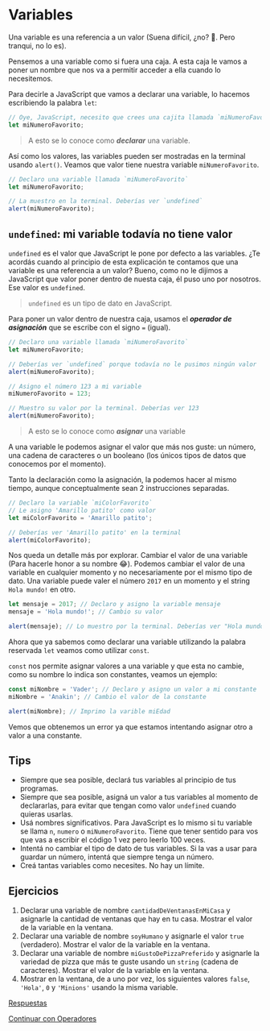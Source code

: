 # Variables

Una variable es una referencia a un valor \(Suena difícil, ¿no? 🤔. Pero tranqui, no lo es\).

Pensemos a una variable como si fuera una caja. A esta caja le vamos a poner un nombre que nos va a permitir acceder a ella cuando lo necesitemos.

Para decirle a JavaScript que vamos a declarar una variable, lo hacemos escribiendo la palabra `let`:

```javascript
// Oye, JavaScript, necesito que crees una cajita llamada `miNumeroFavorito`
let miNumeroFavorito;
```

> A esto se lo conoce como _**declarar**_ una variable.

Así como los valores, las variables pueden ser mostradas en la terminal usando `alert()`. Veamos que valor tiene nuestra variable `miNumeroFavorito`.

```javascript
// Declaro una variable llamada `miNumeroFavorito`
let miNumeroFavorito;

// La muestro en la terminal. Deberías ver `undefined`
alert(miNumeroFavorito);
```

## `undefined`: mi variable todavía no tiene valor

`undefined` es el valor que JavaScript le pone por defecto a las variables. ¿Te acordás cuando al principio de esta explicación te contamos que una variable es una referencia a un valor? Bueno, como no le dijimos a JavaScript que valor poner dentro de nuesta caja, él puso uno por nosotros. Ese valor es `undefined`.

> `undefined` es un tipo de dato en JavaScript.

Para poner un valor dentro de nuestra caja, usamos el _**operador de asignación**_ que se escribe con el signo `=` \(igual\).

```javascript
// Declaro una variable llamada `miNumeroFavorito`
let miNumeroFavorito;

// Deberías ver `undefined` porque todavía no le pusimos ningún valor
alert(miNumeroFavorito);

// Asigno el número 123 a mi variable
miNumeroFavorito = 123;

// Muestro su valor por la terminal. Deberías ver 123
alert(miNumeroFavorito);
```

> A esto se lo conoce como _**asignar**_ una variable

A una variable le podemos asignar el valor que más nos guste: un número, una cadena de caracteres o un booleano \(los únicos tipos de datos que conocemos por el momento\).

Tanto la declaración como la asignación, la podemos hacer al mismo tiempo, aunque conceptualmente sean 2 instrucciones separadas.

```javascript
// Declaro la variable `miColorFavorito`
// Le asigno 'Amarillo patito' como valor
let miColorFavorito = 'Amarillo patito';

// Deberías ver 'Amarillo patito' en la terminal
alert(miColorFavorito);
```

Nos queda un detalle más por explorar. Cambiar el valor de una variable \(Para hacerle honor a su nombre 😂\). Podemos cambiar el valor de una variable en cualquier momento y no necesariamente por el mismo tipo de dato. Una variable puede valer el número `2017` en un momento y el string `Hola mundo!` en otro.

```javascript
let mensaje = 2017; // Declaro y asigno la variable mensaje
mensaje = 'Hola mundo!'; // Cambio su valor

alert(mensaje); // Lo muestro por la terminal. Deberías ver "Hola mundo!"
```

Ahora que ya sabemos como declarar una variable utilizando la palabra reservada `let` veamos como utilizar `const`.

`const` nos permite asignar valores a una variable y que esta no cambie, como su nombre lo indica son constantes, veamos un ejemplo:

```javascript
const miNombre = 'Vader'; // Declaro y asigno un valor a mi constante
miNombre = 'Anakin'; // Cambio el valor de la constante

alert(miNombre); // Imprimo la varible miEdad
```

Vemos que obtenemos un error ya que estamos intentando asignar otro a valor a una constante.

## Tips

* Siempre que sea posible, declará tus variables al principio de tus programas.
* Siempre que sea posible, asigná un valor a tus variables al momento de declararlas, para evitar que tengan como valor `undefined` cuando quieras usarlas.
* Usá nombres significativos. Para JavaScript es lo mismo si tu variable se llama `n`, `numero` o `miNumeroFavorito`. Tiene que tener sentido para vos que vas a escribir el código 1 vez pero leerlo 100 veces.
* Intentá no cambiar el tipo de dato de tus variables. Si la vas a usar para guardar un número, intentá que siempre tenga un número.
* Creá tantas variables como necesites. No hay un límite.

## Ejercicios

1. Declarar una variable de nombre `cantidadDeVentanasEnMiCasa` y asignarle la cantidad de ventanas que hay en tu casa. Mostrar el valor de la variable en la ventana.
2. Declarar una variable de nombre `soyHumano` y asignarle el valor `true` \(verdadero\). Mostrar el valor de la variable en la ventana.
3. Declarar una variable de nombre `miGustoDePizzaPreferido` y asignarle la variedad de pizza que más te guste usando un `string` \(cadena de caracteres\). Mostrar el valor de la variable en la ventana.
4. Mostrar en la ventana, de a uno por vez, los siguientes valores `false`, `'Hola'`, `0` y `'Minions'` usando la misma variable.

[Respuestas](https://github.com/javascript-101/javascript-101/tree/625c573f586769af2fb6d8915c1efbf49cc1c5dd/respuestas/03.js)

[Continuar con Operadores](04.md)

